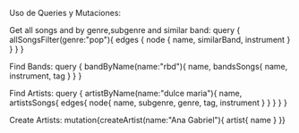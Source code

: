 Uso de Queries y Mutaciones:

Get all songs and by genre,subgenre and similar band:
query {
  allSongsFilter(genre:"pop"){
    edges {
      node {
        name,
        similarBand,
        instrument
      }
    }
  }
}


Find Bands:
query {
  bandByName(name:"rbd"){
    name,
    bandsSongs{
      name,
      instrument,
      tag
    }
  }
}

Find Artists: 
query {
  artistByName(name:"dulce maria"){
    name,
    artistsSongs{
      edges{
        node{
          name,
          subgenre,
          genre,
          tag,
          instrument
        }
      }
    }
  }
}

Create Artists: 
mutation{createArtist(name:"Ana Gabriel"){
  artist{
    name
  }
}}

